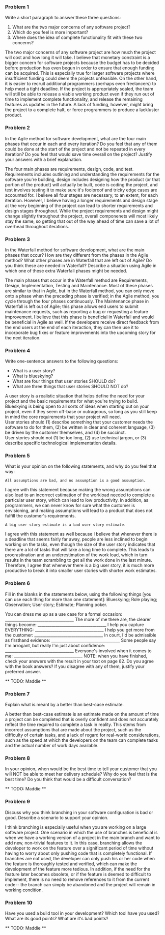 ### Problem 1

Write a short paragraph to answer these three questions:

1. What are the two major concerns of any software project?
2. Which do you feel is more important?
3. Where does the idea of complete functionality fit with these two concerns?

The two major concerns of any software project are how much the project will cost and how long it will take. I believe that monetary constraint is a bigger concern for software projects because the budget has to be decided before production has even begun in order to ensure that enough funding can be acquired. This is especially true for larger software projects where insufficient funding could deem the projects unfeasible. On the other hand, it is easier to recruit additional programmers (perhaps even freelancers) to help meet a tight deadline. If the project is appropriately scaled, the team will still be able to release a viable working product even if they run out of time to implement complete functionality, and release the remaining features as updates in the future. A lack of funding, however, might bring the project to a complete halt, or force programmers to produce a lackluster product.


### Problem 2

In the Agile method for software development, what are the four main phases that occur in each and every iteration? Do you feel that any of them could be done at the start of the project and not be repeated in every iteration? Do you feel that would save time overall on the project? Justify your answers with a brief explanation.

The four main phases are requirements, design, code, and test. Requirements includes outlining and understanding the requirements for the software you're building, design includes designing how the product (or that portion of the product) will actually be built, code is coding the project, and test involves testing it to make sure it's foolproof and tricky edge cases are accounted for.
I believe all four stages are necessary, to an extent, for each iteration. However, I believe having a longer requirements and design stage at the very beginning of the project can lead to shorter requirements and design stages throughout. While the project requirements and design might change slightly throughout the project, overall componenets will most likely stay the same, so getting that out of the way ahead of time can save a lot of overhead throughout iterations.

### Problem 3

In the Waterfall method for software development, what are the main phases that occur? How are they different from the phases in the Agile method? What other phases are in Waterfall that are left out of Agile? Do you think these are needed in Waterfall? Describe a situation using Agile in which one of these extra Waterfall phases might be needed.

The main phases that occur in the Waterfall method are Requirements, Design, Implementation, Testing and Maintenance.
Most of these phases are similar to that in Agile, but in the Waterfall method, you can only move onto a phase when the preceding phase is verified; in the Agile method, you cycle through the four phases continuously. The Maintenance phase in Waterfall is left out of Agile; this phase allows end users to submit maintenance requests, such as reporting a bug or requesting a feature improvement. I believe that this phase is beneficial in Waterfall and would be beneficial in Agile as well. If the developers receive direct feedback from the end users at the end of each iteraction, they can then use it to incorporate bug fixes or feature improvements into the upcoming story for the next iteration.

### Problem 4

Write one-sentence answers to the following questions:

- What is a user story?
- What is blueskying?
- What are four things that user stories SHOULD do?
- What are three things that user stories SHOULD NOT do?

A user story is a realistic situation that helps define the need for your project and the basic requirements for what you're trying to build.  
Blueskying is being open to all sorts of ideas when starting out on your project, even if they seem off-base or outrageous, so long as you still keep in mind the core requirements that your project will need.  
User stories should (1) describe something that your customer needs the software to do for them, (2) be written in clear and coherent language, (3) be driven by the customer themselves, and (4) be succinct.  
User stories should not (1) be too long, (2) use technical jargon, or (3) describe specific technological implementation details.  

### Problem 5

What is your opinion on the following statements, and why do you feel that way:

```text
All assumptions are bad, and no assumption is a good assumption.
```
I agree with this statement because making the wrong assumptions can also lead to an incorrect estimation of the workload needed to complete a particular user story, which can lead to low productivity. In addition, as programmers, we can never know for sure what the customer is envisioning, and making assumptions will lead to a product that does not fulfill the customer's requirements. 

```text
A big user story estimate is a bad user story estimate.
```
I agree with this statement as well because I believe that whenever there is a deadline that seems fairly far away, people are less inclined to begin working on the tasks, even though the size of the user story indicates that there are a lot of tasks that will take a long time to complete. This leads to procrastination and an underestimation of the work load, which in turn results in the team scrambling to get all the work done in the last minute. Therefore, I agree that whenever there is a big user story, it is much more productive to break it into smaller user stories with shorter work estimates.


### Problem 6

Fill in the blanks in the statements below, using the following things [you can use each thing for more than one statement]: Blueskying; Role playing; Observation; User story; Estimate; Planning poker.

You can dress me up as a use case for a formal occasion: ___________________________________
The more of me there are, the clearer things become: ___________________________________
I help you capture EVERYTHING: ___________________________________
I help you get more from the customer: ___________________________________
In court, I'd be admissible as firsthand evidence: ___________________________________
Some people say I'm arrogant, but really I'm just about confidence: ___________________________________
Everyone's involved when it comes to me: ___________________________________
NOTE: when you have finished, check your answers with the result in your text on page 62. Do you agree with the book answers? If you disagree with any of them, justify your preferred answer.

** TODO: Maddie **


### Problem 7

Explain what is meant by a better than best-case estimate.

A better than best-case estimate is an estimate made on the amount of time a project can be completed that is overly confident and does not accurately reflect the time required to complete a task in reality. This stems from incorrect assumptions that are made about the project, such as the difficulty of certain tasks, and a lack of regard for real-world considerations, such as the speed at which the developers on the team can complete tasks and the actual number of work days available.

### Problem 8

In your opinion, when would be the best time to tell your customer that you will NOT be able to meet her delivery schedule? Why do you feel that is the best time? Do you think that would be a difficult conversation?

** TODO: Maddie **


### Problem 9

Discuss why you think branching in your software configuration is bad or good. Describe a scenario to support your opinion.

I think branching is especially useful when you are working on a large software project. One scenario in which the use of branches is beneficial is when we have a working version of a project in the main branch and want to add new, non-trivial features to it. In this case, branching allows the developer to work on the feature over a significant period of time without having to worry about only pushing code that is completely functional. If branches are not used, the developer can only push his or her code when the feature is thoroughly tested and verified, which can make the development of the feature more tedious. In addition, if the need for the feature later becomes obsolete, or if the feature is deemed to difficult to implement, there is no need to remove references to it from the current code-- the branch can simply be abandoned and the project will remain in working condition.

### Problem 10

Have you used a build tool in your development? Which tool have you used? What are its good points? What are it's bad points?

** TODO: Maddie **

